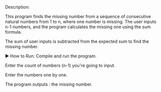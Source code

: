 Description:

This program finds the missing number from a sequence of consecutive natural numbers from 1 to n, where one number is missing. The user inputs n-1 numbers, and the program calculates the missing one using the sum formula.​
 
The sum of user inputs is subtracted from the expected sum to find the missing number.

▶️ How to Run:
Compile and run the program.

Enter the count of numbers (n-1) you're going to input.

Enter the numbers one by one.

The program outputs : the missing number.

